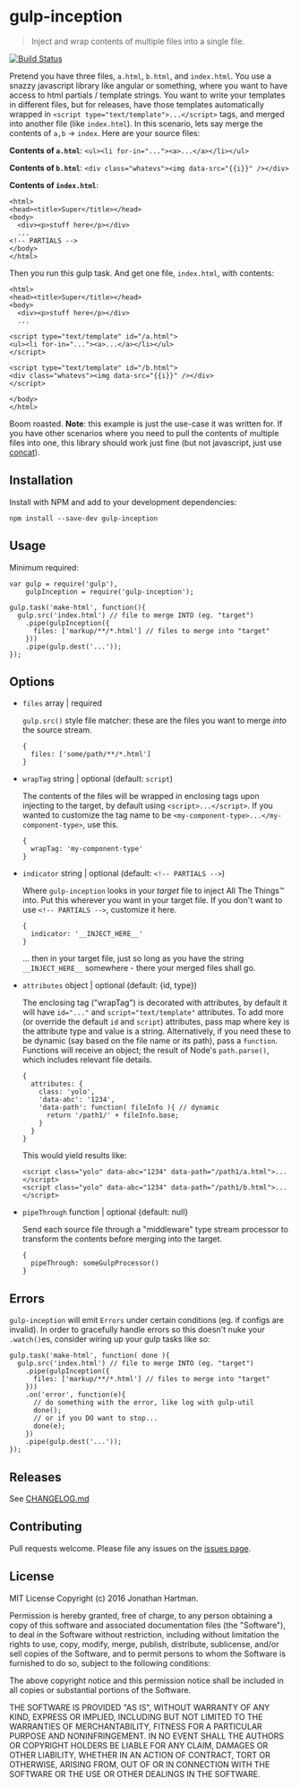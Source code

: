 # gulp-inception

> Inject and wrap contents of multiple files into a single file.

[![Build Status](https://travis-ci.org/jhartman86/gulp-inception.svg?branch=master)](https://travis-ci.org/jhartman86/gulp-inception)

Pretend you have three files, `a.html`, `b.html`, and `index.html`. You use a
snazzy javascript library like angular or something, where you want to have
access to html partials / template strings. You want to write your templates
in different files, but for releases, have those templates automatically
wrapped in `<script type="text/template">...</script>` tags, and merged into
another file (like `index.html`). In this scenario, lets say merge the contents
of `a,b` -> `index`. Here are your source files:

**Contents of `a.html`**: `<ul><li for-in="..."><a>...</a></li></ul>`

**Contents of `b.html`**: `<div class="whatevs"><img data-src="{{i}}" /></div>`

**Contents of `index.html`**:
```
<html>
<head><title>Super</title></head>
<body>
  <div><p>stuff here</p></div>
  ...
<!-- PARTIALS -->
</body>
</html>
```

Then you run this gulp task. And get one file, `index.html`, with contents:
```
<html>
<head><title>Super</title></head>
<body>
  <div><p>stuff here</p></div>
  ...

<script type="text/template" id="/a.html">
<ul><li for-in="..."><a>...</a></li></ul>
</script>

<script type="text/template" id="/b.html">
<div class="whatevs"><img data-src="{{i}}" /></div>
</script>

</body>
</html>
```

Boom roasted. **Note**: this example is just the use-case it was written for.
If you have other scenarios where you need to pull the contents of multiple
files into one, this library should work just fine (but not javascript, just use
[concat](https://github.com/contra/gulp-concat)).

## Installation

Install with NPM and add to your development dependencies:

`npm install --save-dev gulp-inception`

## Usage

Minimum required:

```
var gulp = require('gulp'),
    gulpInception = require('gulp-inception');

gulp.task('make-html', function(){
  gulp.src('index.html') // file to merge INTO (eg. "target")
    .pipe(gulpInception({
      files: ['markup/**/*.html'] // files to merge into "target"
    }))
    .pipe(gulp.dest('...'));
});
```

## Options

* `files` array | required

  `gulp.src()` style file matcher: these are the files you want to merge _into_
  the source stream.

  ```
  {
    files: ['some/path/**/*.html']
  }
  ```


* `wrapTag` string | optional (default: `script`)

  The contents of the files will be wrapped in enclosing tags upon injecting
  to the target, by default using `<script>...</script>`. If you wanted to
  customize the tag name to be `<my-component-type>...</my-component-type>`,
  use this.

  ```
  {
    wrapTag: 'my-component-type'
  }
  ```


* `indicator` string | optional (default: `<!-- PARTIALS -->`)

  Where `gulp-inception` looks in your _target_ file to inject All The Things™
  into. Put this wherever you want in your target file. If you don't want to
  use `<!-- PARTIALS -->`, customize it here.

  ```
  {
    indicator: '__INJECT_HERE__'
  }
  ```

  ... then in your target file, just so long as you have the string
  `__INJECT_HERE__` somewhere - there your merged files shall go.

* `attributes` object | optional (default: {id, type})

  The enclosing tag ("wrapTag") is decorated with attributes, by default it will
  have `id="..."` and `script="text/template"` attributes. To add more (or
  override the default `id` and `script`) attributes, pass map where key is
  the attribute type and value is a string. Alternatively, if you need these to
  be dynamic (say based on the file name or its path), pass a `function`.
  Functions will receive an object; the result of Node's `path.parse()`, which
  includes relevant file details.

  ```
  {
    attributes: {
      class: 'yolo',
      'data-abc': '1234',
      'data-path': function( fileInfo ){ // dynamic
        return '/path1/' + fileInfo.base;
      }
    }
  }
  ```

  This would yield results like:
  ```
  <script class="yolo" data-abc="1234" data-path="/path1/a.html">...</script>
  <script class="yolo" data-abc="1234" data-path="/path1/b.html">...</script>
  ```

* `pipeThrough` function | optional {default: null}

  Send each source file through a "middleware" type stream processor to
  transform the contents before merging into the target.

  ```
  {
    pipeThrough: someGulpProcessor()
  }
  ```

## Errors

`gulp-inception` will emit `Errors` under certain conditions (eg. if configs are invalid). In order to gracefully handle errors so this doesn't nuke your `.watch()`es, consider wiring up your gulp tasks like so:

```
gulp.task('make-html', function( done ){
  gulp.src('index.html') // file to merge INTO (eg. "target")
    .pipe(gulpInception({
      files: ['markup/**/*.html'] // files to merge into "target"
    }))
    .on('error', function(e){
      // do something with the error, like log with gulp-util
      done();
      // or if you DO want to stop...
      done(e);
    })
    .pipe(gulp.dest('...'));
});
```

## Releases

See [CHANGELOG.md](https://github.com/jhartman86/gulp-inception/blob/master/CHANGELOG.md)

## Contributing

Pull requests welcome. Please file any issues on the [issues page](https://github.com/jhartman86/gulp-inception/issues).

## License

MIT License
Copyright (c) 2016 Jonathan Hartman.

Permission is hereby granted, free of charge, to any person obtaining a copy of this software and associated documentation files (the "Software"), to deal in the Software without restriction, including without limitation the rights to use, copy, modify, merge, publish, distribute, sublicense, and/or sell copies of the Software, and to permit persons to whom the Software is furnished to do so, subject to the following conditions:

The above copyright notice and this permission notice shall be included in all copies or substantial portions of the Software.

THE SOFTWARE IS PROVIDED "AS IS", WITHOUT WARRANTY OF ANY KIND, EXPRESS OR IMPLIED, INCLUDING BUT NOT LIMITED TO THE WARRANTIES OF MERCHANTABILITY, FITNESS FOR A PARTICULAR PURPOSE AND NONINFRINGEMENT. IN NO EVENT SHALL THE AUTHORS OR COPYRIGHT HOLDERS BE LIABLE FOR ANY CLAIM, DAMAGES OR OTHER LIABILITY, WHETHER IN AN ACTION OF CONTRACT, TORT OR OTHERWISE, ARISING FROM, OUT OF OR IN CONNECTION WITH THE SOFTWARE OR THE USE OR OTHER DEALINGS IN THE SOFTWARE.
